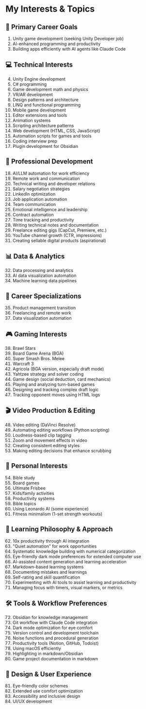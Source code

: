 # My Interests & Topics

## 🎯 Primary Career Goals
1. Unity game development (seeking Unity Developer job)
2. AI-enhanced programming and productivity
3. Building apps efficiently with AI agents like Claude Code

## 💻 Technical Interests
4. Unity Engine development
5. C# programming
6. Game development math and physics
7. VR/AR development
8. Design patterns and architecture
9. LINQ and functional programming
10. Mobile game development
11. Editor extensions and tools
12. Animation systems
13. Scripting architecture patterns
14. Web development (HTML, CSS, JavaScript)
15. Automation scripts for games and tools
16. Coding interview prep
17. Plugin development for Obsidian

## 🚀 Professional Development
18. AI/LLM automation for work efficiency
19. Remote work and communication
20. Technical writing and developer relations
21. Salary negotiation strategies
22. LinkedIn optimization
23. Job application automation
24. Team communication
25. Emotional intelligence and leadership
26. Contract automation
27. Time tracking and productivity
28. Writing technical notes and documentation
29. Freelance editing gigs (CapCut, Premiere, etc.)
30. YouTube channel growth (CTR, impressions)
31. Creating sellable digital products (aspirational)

## 📊 Data & Analytics
32. Data processing and analytics
33. AI data visualization automation
34. Machine learning data pipelines

## 💼 Career Specializations
35. Product management transition
36. Freelancing and remote work
37. Data visualization automation

## 🎮 Gaming Interests
38. Brawl Stars
39. Board Game Arena (BGA)
40. Super Smash Bros. Melee
41. Warcraft 3
42. Agricola (BGA version, especially draft mode)
43. Yahtzee strategy and solver coding
44. Game design (social deduction, card mechanics)
45. Playing and analyzing turn-based games
46. Designing and tracking complex draft logic
47. Tracking opponent moves using HTML logs

## 🎬 Video Production & Editing
48. Video editing (DaVinci Resolve)
49. Automating editing workflows (Python scripting)
50. Loudness-based clip tagging
51. Zoom and movement effects in video
52. Creating consistent editing styles
53. Making editing decisions that enhance scrubbing

## 🎲 Personal Interests
54. Bible study
55. Board games
56. Ultimate Frisbee
57. Kids/family activities
58. Productivity systems
59. Bible topics
60. Using Leonardo AI (some experience)
61. Fitness minimalism (1-set strength workouts)

## 🧠 Learning Philosophy & Approach
62. 10x productivity through AI integration
63. "Quiet automation" for work opportunities
64. Systematic knowledge building with numerical categorization
65. Eye-friendly dark mode preferences for extended computer use
66. AI-assisted content generation and learning acceleration
67. Markdown-based learning systems
68. Documenting mistakes and learnings
69. Self-rating and skill quantification
70. Experimenting with AI tools to assist learning and productivity
71. Managing focus with timers, visual markers, or metrics

## 🛠️ Tools & Workflow Preferences
72. Obsidian for knowledge management
73. Git workflow with Claude Code integration
74. Dark mode optimization for eye comfort
75. Version control and development toolchain
76. Noise functions and procedural generation
77. Productivity tools (Notion, GitHub, Todoist)
78. Using macOS efficiently
79. Highlighting in markdown/Obsidian
80. Game project documentation in markdown

## 🎨 Design & User Experience
81. Eye-friendly color schemes
82. Extended use comfort optimization
83. Accessibility and inclusive design
84. UI/UX development
